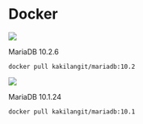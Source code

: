 Docker
======

[![](https://images.microbadger.com/badges/image/kakilangit/mariadb:10.2.svg)](http://microbadger.com/images/kakilangit/mariadb "Get your own image badge on microbadger.com")

MariaDB 10.2.6

    docker pull kakilangit/mariadb:10.2


[![](https://images.microbadger.com/badges/image/kakilangit/mariadb:10.1.svg)](http://microbadger.com/images/kakilangit/mariadb "Get your own image badge on microbadger.com")

MariaDB 10.1.24

    docker pull kakilangit/mariadb:10.1
